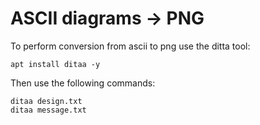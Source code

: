 # ASCII diagrams -> PNG
To perform conversion from ascii to png use the ditta tool:
```
apt install ditaa -y
```
Then use the following commands:

```
ditaa design.txt
ditaa message.txt
```
